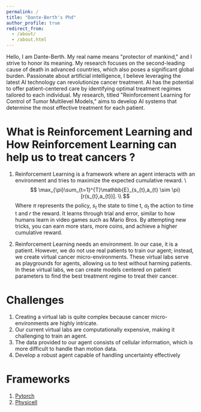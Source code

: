 ```yaml
---
permalink: /
title: "Dante-Berth's Phd"
author_profile: true
redirect_from: 
  - /about/
  - /about.html
---
```

Hello, I am Dante-Berth. My real name means "protector of mankind," and  I strive to honor its meaning. My research focuses on the second-leading cause of death in advanced countries, which also poses a significant global burden. Passionate about artificial intelligence, I believe leveraging the latest AI technology can revolutionize cancer treatment. AI has the potential to offer patient-centered care by identifying optimal treatment regimes tailored to each individual. My research, titled "Reinforcement Learning for Control of Tumor Multilevel Models," aims to develop AI systems that determine the most effective treatment for each patient. 


What is Reinforcement Learning and How Reinforcement Learning can help us to treat cancers ?
======
1. Reinforcement Learning is a framework where an agent interacts with an environment and tries to maximize the expected cumulative reward. \\
$$
\max_{\pi}\sum_{t=1}^{T}\mathbb{E}_{s_{t},a_{t}	\sim \pi}[r(s_{t},a_{t})]. \\
$$
Where $\pi$ represents the policy, $s_{t}$ the state to time t, $a_{t}$ the action to time t and $r$ the reward.
It learns through trial and error, similar to how humans learn in video games such as Mario Bros. By attempting new tricks, you can earn more stars, more coins, and achieve a higher cumulative reward.

2. Reinforcement Learning needs an environment. In our case, it is a patient. However, we do not use real patients to train our agent; instead, we create virtual cancer micro-environments. These virtual labs serve as playgrounds for agents, allowing us to test without harming patients. In these virtual labs, we can create models centered on patient parameters to find the best treatment regime to treat their cancer.

Challenges 
======
1. Creating a virtual lab is quite complex because cancer micro-environments are highly intricate.
2. Our current virtual labs are computationally expensive, making it challenging to train an agent.
3. The data provided to our agent consists of cellular information, which is more difficult to handle than motion data.
4. Develop a robust agent capable of handling uncertainty effectively

Frameworks
======
1. [Pytorch](https://pytorch.org/)
2. [Physicell](http://physicell.org/)
